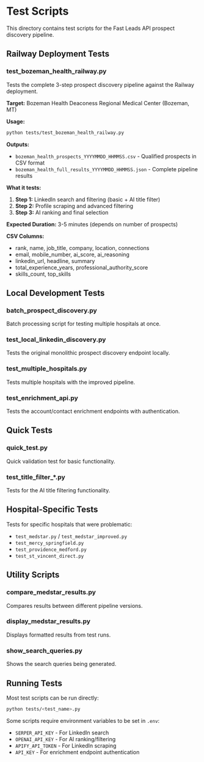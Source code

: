 # Test Scripts

This directory contains test scripts for the Fast Leads API prospect discovery pipeline.

## Railway Deployment Tests

### test_bozeman_health_railway.py

Tests the complete 3-step prospect discovery pipeline against the Railway deployment.

**Target:** Bozeman Health Deaconess Regional Medical Center (Bozeman, MT)

**Usage:**
```bash
python tests/test_bozeman_health_railway.py
```

**Outputs:**
- `bozeman_health_prospects_YYYYMMDD_HHMMSS.csv` - Qualified prospects in CSV format
- `bozeman_health_full_results_YYYYMMDD_HHMMSS.json` - Complete pipeline results

**What it tests:**
1. **Step 1:** LinkedIn search and filtering (basic + AI title filter)
2. **Step 2:** Profile scraping and advanced filtering
3. **Step 3:** AI ranking and final selection

**Expected Duration:** 3-5 minutes (depends on number of prospects)

**CSV Columns:**
- rank, name, job_title, company, location, connections
- email, mobile_number, ai_score, ai_reasoning
- linkedin_url, headline, summary
- total_experience_years, professional_authority_score
- skills_count, top_skills

## Local Development Tests

### batch_prospect_discovery.py
Batch processing script for testing multiple hospitals at once.

### test_local_linkedin_discovery.py
Tests the original monolithic prospect discovery endpoint locally.

### test_multiple_hospitals.py
Tests multiple hospitals with the improved pipeline.

### test_enrichment_api.py
Tests the account/contact enrichment endpoints with authentication.

## Quick Tests

### quick_test.py
Quick validation test for basic functionality.

### test_title_filter_*.py
Tests for the AI title filtering functionality.

## Hospital-Specific Tests

Tests for specific hospitals that were problematic:
- `test_medstar.py` / `test_medstar_improved.py`
- `test_mercy_springfield.py`
- `test_providence_medford.py`
- `test_st_vincent_direct.py`

## Utility Scripts

### compare_medstar_results.py
Compares results between different pipeline versions.

### display_medstar_results.py
Displays formatted results from test runs.

### show_search_queries.py
Shows the search queries being generated.

## Running Tests

Most test scripts can be run directly:
```bash
python tests/<test_name>.py
```

Some scripts require environment variables to be set in `.env`:
- `SERPER_API_KEY` - For LinkedIn search
- `OPENAI_API_KEY` - For AI ranking/filtering
- `APIFY_API_TOKEN` - For LinkedIn scraping
- `API_KEY` - For enrichment endpoint authentication
